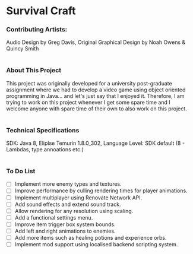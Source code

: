 # Survival Craft

### Contributing Artists:
Audio Design by Greg Davis, Original Graphical Design by Noah Owens & Quincy Smith
</br>
</br>
### About This Project
This project was originally developed for a university post-graduate assignment where we had to develop a video game using object oriented programming in Java... and let's just say that I enjoyed it. Therefore, I am trying to work on this project whenever I get some spare time and I welcome anyone with spare time of their own to also work on this project.
</br>
</br>
### Technical Specifications
SDK: Java 8, Eliplse Temurin 1.8.0_302, Language Level: SDK default (8 - Lambdas, type annoations etc.)
</br>
</br>
### To Do List
- [ ] Implement more enemy types and textures.
- [ ] Improve performance by culling rendering times for player animations.
- [ ] Implement multiplayer using Renovate Network API.
- [ ] Add sound effects and extend sound track.
- [ ] Allow rendering for any resolution using scaling.
- [ ] Add a functional settings menu.
- [ ] Improve item trigger box system bounds.
- [ ] Add left and right animations to enemies.
- [ ] Add more items such as healing potions and experience orbs.
- [ ] Implement mod support using localised backend scripting system.
